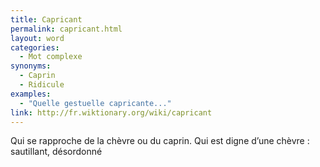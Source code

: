 ```yaml
---
title: Capricant
permalink: capricant.html
layout: word
categories:
  - Mot complexe
synonyms:
  - Caprin
  - Ridicule
examples:
  - "Quelle gestuelle capricante..."
link: http://fr.wiktionary.org/wiki/capricant
---
```


Qui se rapproche de la chèvre ou du caprin. Qui est digne d’une chèvre : sautillant, désordonné

